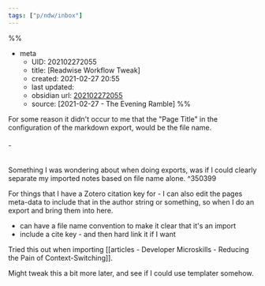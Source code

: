 ```yaml
---
tags: ["p/ndw/inbox"]
---
```

%%
- meta
	- UID: 202102272055
	- title: [Readwise Workflow Tweak]
	- created: 2021-02-27 20:55
	- last updated: 
	- obsidian url:  [202102272055](obsidian://open?vault=not-a-robot&file=daily%2F202102272055%20Readwise%20Workflow%20Tweak)
	- source: [2021-02-27 - The Evening Ramble]
%%

For some reason it didn't occur to me that the "Page Title" in the configuration of the markdown export, would be the file name. 

###### - 

Something I was wondering about when doing exports, was if I could clearly separate my imported notes based on file name alone. ^350399

For things that I have a Zotero citation key for - I can also edit the pages meta-data to include that in the author string or something, so when I do an export and bring them into here.

- can have a file name convention to make it clear that it's an import 
- include a cite key - and then hard link it if I want

Tried this out when importing [[articles - Developer Microskills - Reducing the Pain of Context-Switching]].

Might tweak this a bit more later, and see if I could use templater somehow.